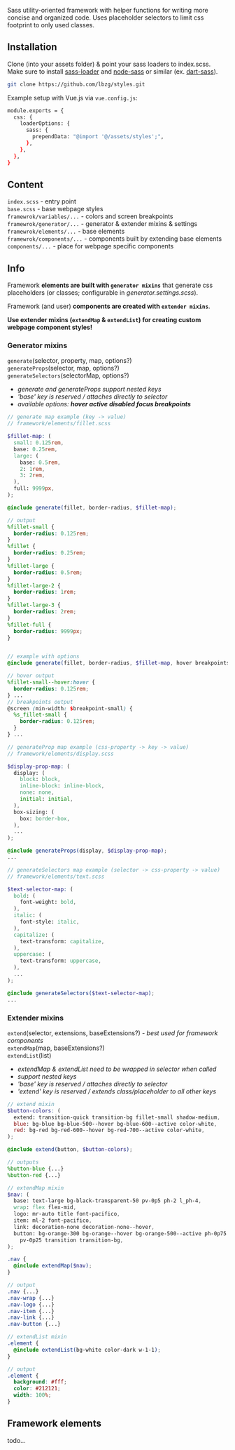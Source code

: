 Sass utility-oriented framework with helper functions for writing more concise and organized code. Uses placeholder selectors to limit css footprint to only used classes.

## Installation

Clone (into your assets folder) & point your sass loaders to index.scss.  
Make sure to install [sass-loader](https://github.com/webpack-contrib/sass-loader) and [node-sass](https://github.com/sass/node-sass) or similar (ex. [dart-sass](https://github.com/sass/dart-sass)).

```sh
git clone https://github.com/lbzg/styles.git
```

Example setup with Vue.js via `vue.config.js`:

```sh
module.exports = {
  css: {
    loaderOptions: {
      sass: {
        prependData: "@import '@/assets/styles';",
      },
    },
  },
}
```

## Content

`index.scss` - entry point  
`base.scss` - base webpage styles  
`framewrok/variables/...` - colors and screen breakpoints  
`framewrok/generator/...` - generator & extender mixins & settings  
`framewrok/elements/...` - base elements  
`framewrok/components/...` - components built by extending base elements  
`components/...` - place for webpage specific components

## Info

Framework **elements are built with `generator mixins`** that generate css placeholders (or classes; configurable in _generator.settings.scss_).

Framework (and user) **components are created with `extender mixins`**.

**Use extender mixins (`extendMap` & `extendList`) for creating custom webpage component styles!**

### Generator mixins

`generate`(selector, property, map, options?)  
`generateProps`(selector, map, options?)  
`generateSelectors`(selectorMap, options?)

- _generate and generateProps support nested keys_
- _'base' key is reserved / attaches directly to selector_
- _available options: **hover active disabled focus breakpoints**_

```scss
// generate map example (key -> value)
// framework/elements/fillet.scss

$fillet-map: (
  small: 0.125rem,
  base: 0.25rem,
  large: (
    base: 0.5rem,
    2: 1rem,
    3: 2rem,
  ),
  full: 9999px,
);

@include generate(fillet, border-radius, $fillet-map);

// output
%fillet-small {
  border-radius: 0.125rem;
}
%fillet {
  border-radius: 0.25rem;
}
%fillet-large {
  border-radius: 0.5rem;
}
%fillet-large-2 {
  border-radius: 1rem;
}
%fillet-large-3 {
  border-radius: 2rem;
}
%fillet-full {
  border-radius: 9999px;
}


// example with options
@include generate(fillet, border-radius, $fillet-map, hover breakpoints);

// hover output
%fillet-small--hover:hover {
  border-radius: 0.125rem;
} ...
// breakpoints output
@screen (min-width: $breakpoint-small) {
  %s_fillet-small {
    border-radius: 0.125rem;
  }
} ...
```

```scss
// generateProp map example (css-property -> key -> value)
// framework/elements/display.scss

$display-prop-map: (
  display: (
    block: block,
    inline-block: inline-block,
    none: none,
    initial: initial,
  ),
  box-sizing: (
    box: border-box,
  ),
  ...
);

@include generateProps(display, $display-prop-map);
...
```

```scss
// generateSelectors map example (selector -> css-property -> value)
// framework/elements/text.scss

$text-selector-map: (
  bold: (
    font-weight: bold,
  ),
  italic: (
    font-style: italic,
  ),
  capitalize: (
    text-transform: capitalize,
  ),
  uppercase: (
    text-transform: uppercase,
  ),
  ...
);

@include generateSelectors($text-selector-map);
...
```

### Extender mixins

`extend`(selector, extensions, baseExtensions?) - _best used for framework components_  
`extendMap`(map, baseExtensions?)  
`extendList`(list)

- _extendMap & extendList need to be wrapped in selector when called_
- _support nested keys_
- _'base' key is reserved / attaches directly to selector_
- _'extend' key is reserved / extends class/placeholder to all other keys_

```scss
// extend mixin
$button-colors: (
  extend: transition-quick transition-bg fillet-small shadow-medium,
  blue: bg-blue bg-blue-500--hover bg-blue-600--active color-white,
  red: bg-red bg-red-600--hover bg-red-700--active color-white,
);

@include extend(button, $button-colors);

// outputs
%button-blue {...}
%button-red {...}
```

```scss
// extendMap mixin
$nav: (
  base: text-large bg-black-transparent-50 pv-0p5 ph-2 l_ph-4,
  wrap: flex flex-mid,
  logo: mr-auto title font-pacifico,
  item: ml-2 font-pacifico,
  link: decoration-none decoration-none--hover,
  button: bg-orange-300 bg-orange--hover bg-orange-500--active ph-0p75
    pv-0p25 transition transition-bg,
);

.nav {
  @include extendMap($nav);
}

// output
.nav {...}
.nav-wrap {...}
.nav-logo {...}
.nav-item {...}
.nav-link {...}
.nav-button {...}
```

```scss
// extendList mixin
.element {
  @include extendList(bg-white color-dark w-1-1);
}

// output
.element {
  background: #fff;
  color: #212121;
  width: 100%;
}
```

## Framework elements

todo...
